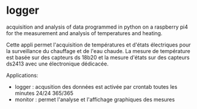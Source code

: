 # logger

acquisition and analysis of data programmed in python on a raspberry pi4 for the measurement and analysis of temperatures and heating.

Cette appli permet l'acquisition de températures et d'états électriques pour la surveillance du chauffage et de l'eau chaude. 
La mesure de température est basée sur des capteurs ds 18b20 et la mesure d'états sur des capteurs ds2413 avec une électronique dédicacée.

Applications:
- logger : acqusition des données est activée par crontab toutes les minutes 24/24 365/365
- monitor : permet l'analyse et l'affichage graphiques des mesures
